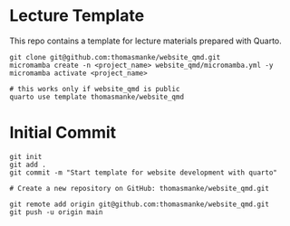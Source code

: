 # Lecture Template
This repo contains a template for lecture materials prepared with Quarto. 


```
git clone git@github.com:thomasmanke/website_qmd.git
micromamba create -n <project_name> website_qmd/micromamba.yml -y
micromamba activate <project_name>

# this works only if website_qmd is public
quarto use template thomasmanke/website_qmd
```

# Initial Commit

```
git init
git add .
git commit -m "Start template for website development with quarto" 

# Create a new repository on GitHub: thomasmanke/website_qmd.git

git remote add origin git@github.com:thomasmanke/website_qmd.git
git push -u origin main
```
